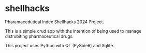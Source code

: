 # shellhacks
Pharamacedutical Index Shellhacks 2024 Project.

This is a simple crud app with the intention of being used to manage distrubiting pharmaceutical drugs.

This project uses Python with QT (PySide6) and Sqlite. 